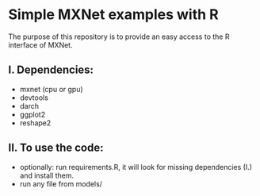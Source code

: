 # Simple MXNet examples with R 

The purpose of this repository is to provide an easy access to the R interface of MXNet. 

## I. Dependencies:

* mxnet (cpu or gpu)
* devtools
* darch
* ggplot2
* reshape2

## II. To use the code:

* optionally: run requirements.R, it will look for missing dependencies (I.) and install them.
* run any file from models/


